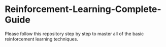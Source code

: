 # Reinforcement-Learning-Complete-Guide
Please follow this repository step by step to master all of the basic reinforcement learning techniques. 
